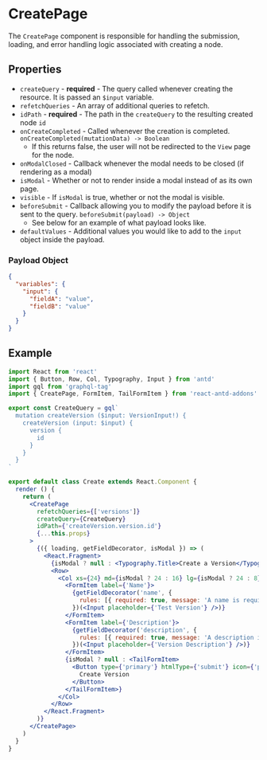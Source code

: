 # CreatePage

The `CreatePage` component is responsible for handling the submission, loading, and error
handling logic associated with creating a node.

## Properties

- `createQuery` - **required** - The query called whenever creating the resource. It is passed an `$input` variable.
- `refetchQueries` - An array of additional queries to refetch.
- `idPath` - **required** - The path in the `createQuery` to the resulting created node `id`
- `onCreateCompleted` - Called whenever the creation is completed. `onCreateCompleted(mutationData) -> Boolean`
  - If this returns false, the user will not be redirected to the `View` page for the node.
- `onModalClosed` - Callback whenever the modal needs to be closed (if rendering as a modal)
- `isModal` - Whether or not to render inside a modal instead of as its own page.
- `visible` - If `isModal` is true, whether or not the modal is visible.
- `beforeSubmit` - Callback allowing you to modify the payload before it is sent to the query. `beforeSubmit(payload) -> Object`
  - See below for an example of what payload looks like.
- `defaultValues` - Additional values you would like to add to the `input` object inside the payload.

### Payload Object

```json
{
  "variables": {
    "input": {
      "fieldA": "value",
      "fieldB": "value"
    }
  }
}
```

## Example

```jsx
import React from 'react'
import { Button, Row, Col, Typography, Input } from 'antd'
import gql from 'graphql-tag'
import { CreatePage, FormItem, TailFormItem } from 'react-antd-addons'

export const CreateQuery = gql`
  mutation createVersion ($input: VersionInput!) {
    createVersion (input: $input) {
      version {
        id
      }
    }
  }
`

export default class Create extends React.Component {
  render () {
    return (
      <CreatePage
        refetchQueries={['versions']}
        createQuery={CreateQuery}
        idPath={'createVersion.version.id'}
        {...this.props}
      >
        {({ loading, getFieldDecorator, isModal }) => (
          <React.Fragment>
            {isModal ? null : <Typography.Title>Create a Version</Typography.Title>}
            <Row>
              <Col xs={24} md={isModal ? 24 : 16} lg={isModal ? 24 : 8}>
                <FormItem label={'Name'}>
                  {getFieldDecorator('name', {
                    rules: [{ required: true, message: 'A name is required.' }]
                  })(<Input placeholder={'Test Version'} />)}
                </FormItem>
                <FormItem label={'Description'}>
                  {getFieldDecorator('description', {
                    rules: [{ required: true, message: 'A description is required.' }]
                  })(<Input placeholder={'Version Description'} />)}
                </FormItem>
                {isModal ? null : <TailFormItem>
                  <Button type={'primary'} htmlType={'submit'} icon={'plus'} loading={loading}>
                    Create Version
                  </Button>
                </TailFormItem>}
              </Col>
            </Row>
          </React.Fragment>
        )}
      </CreatePage>
    )
  }
}
```

